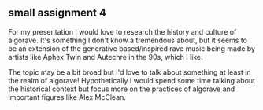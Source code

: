 ## small assignment 4

For my presentation I would love to research the history and culture of algorave. It's something I don't know a tremendous about, but it seems to be an extension of the generative based/inspired rave music being made by artists like Aphex Twin and Autechre in the 90s, which I like.

The topic may be a bit broad but I'd love to talk about something at least in the realm of algorave! Hypothetically I would spend some time talking about the historical context but focus more on the practices of algorave and important figures like Alex McClean.

